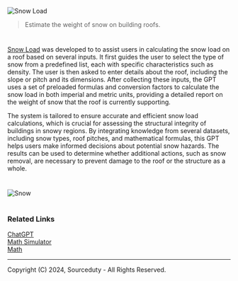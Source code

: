![Snow Load](https://github.com/user-attachments/assets/d9a1ccee-d860-45dd-99bc-884b0b80ea78)

> Estimate the weight of snow on building roofs.

#

[Snow Load](https://chatgpt.com/g/g-4ZK2PHvVE-snow-load) was developed to to assist users in calculating the snow load on a roof based on several inputs. It first guides the user to select the type of snow from a predefined list, each with specific characteristics such as density. The user is then asked to enter details about the roof, including the slope or pitch and its dimensions. After collecting these inputs, the GPT uses a set of preloaded formulas and conversion factors to calculate the snow load in both imperial and metric units, providing a detailed report on the weight of snow that the roof is currently supporting.

The system is tailored to ensure accurate and efficient snow load calculations, which is crucial for assessing the structural integrity of buildings in snowy regions. By integrating knowledge from several datasets, including snow types, roof pitches, and mathematical formulas, this GPT helps users make informed decisions about potential snow hazards. The results can be used to determine whether additional actions, such as snow removal, are necessary to prevent damage to the roof or the structure as a whole.

#

![Snow](https://github.com/user-attachments/assets/430691f1-34a0-414e-ae02-af803c2fd488)

#
### Related Links

[ChatGPT](https://github.com/sourceduty/ChatGPT)
<br>
[Math Simulator](https://github.com/sourceduty/Math_Simulator)
<br>
[Math](https://github.com/sourceduty/Math)

***
Copyright (C) 2024, Sourceduty - All Rights Reserved.
